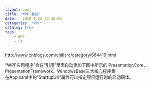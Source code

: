 ```yaml
---  
layout: post  
title: "WPF 基础"  
date:   2018-1-22 20:30:00   
categories: "WPF"  
catalog: true  
tags:   
    - WPF  
    - C#  
---  
```

  
 
 
http://www.cnblogs.com/chillsrc/category/684419.html

“WPF应用程序”会在“引用”里面自动添加下图中所示的 PresentationCore、PresentationFramework、WindowsBase三大核心程序集  
在App.xaml中的“StartupUri”属性可以指定项目运行时的启动窗体。